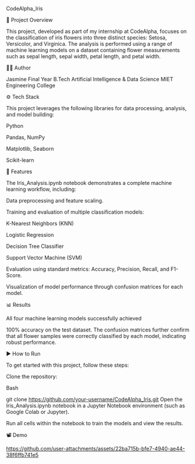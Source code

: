 CodeAlpha_Iris

📌 Project Overview

This project, developed as part of my internship at CodeAlpha, focuses on the classification of iris flowers into three distinct species: Setosa, Versicolor, and Virginica. The analysis is performed using a range of machine learning models on a dataset containing flower measurements such as sepal length, sepal width, petal length, and petal width.

👩‍💻 Author

Jasmine
Final Year B.Tech Artificial Intelligence & Data Science
MIET Engineering College

⚙️ Tech Stack

This project leverages the following libraries for data processing, analysis, and model building:

Python

Pandas, NumPy

Matplotlib, Seaborn

Scikit-learn

🚀 Features

The Iris_Analysis.ipynb notebook demonstrates a complete machine learning workflow, including:

Data preprocessing and feature scaling.

Training and evaluation of multiple classification models:

K-Nearest Neighbors (KNN)

Logistic Regression

Decision Tree Classifier

Support Vector Machine (SVM)

Evaluation using standard metrics: Accuracy, Precision, Recall, and F1-Score.

Visualization of model performance through confusion matrices for each model.

📊 Results

All four machine learning models successfully achieved 

100% accuracy on the test dataset. The confusion matrices further confirm that all flower samples were correctly classified by each model, indicating robust performance.

▶️ How to Run

To get started with this project, follow these steps:

Clone the repository:

Bash

git clone https://github.com/your-username/CodeAlpha_Iris.git
Open the Iris_Analysis.ipynb notebook in a Jupyter Notebook environment (such as Google Colab or Jupyter).

Run all cells within the notebook to train the models and view the results.

📽️ Demo



https://github.com/user-attachments/assets/22ba715b-bfe7-4940-ae44-38f6ffb741e5








